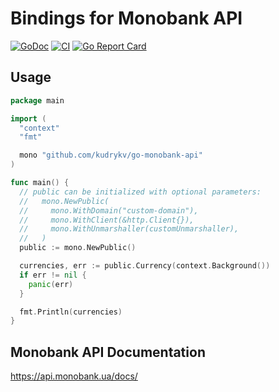 # Bindings for Monobank API

[![GoDoc](https://godoc.org/github.com/kudrykv/go-monobank-api?status.svg)](https://godoc.org/github.com/kudrykv/go-monobank-api)
[![CI](https://github.com/kudrykv/go-monobank-api/workflows/CI/badge.svg)](https://github.com/kudrykv/go-monobank-api/actions?query=workflow%3ACI)
[![Go Report Card](https://goreportcard.com/badge/github.com/kudrykv/go-monobank-api)](https://goreportcard.com/report/github.com/kudrykv/go-monobank-api)

## Usage

```go
package main

import (
  "context"
  "fmt"

  mono "github.com/kudrykv/go-monobank-api"
)

func main() {
  // public can be initialized with optional parameters:
  //   mono.NewPublic(
  //     mono.WithDomain("custom-domain"),
  //     mono.WithClient(&http.Client{}),
  //     mono.WithUnmarshaller(customUnmarshaller),
  //   )
  public := mono.NewPublic()

  currencies, err := public.Currency(context.Background())
  if err != nil {
    panic(err)
  }

  fmt.Println(currencies)
}
```

## Monobank API Documentation
https://api.monobank.ua/docs/
